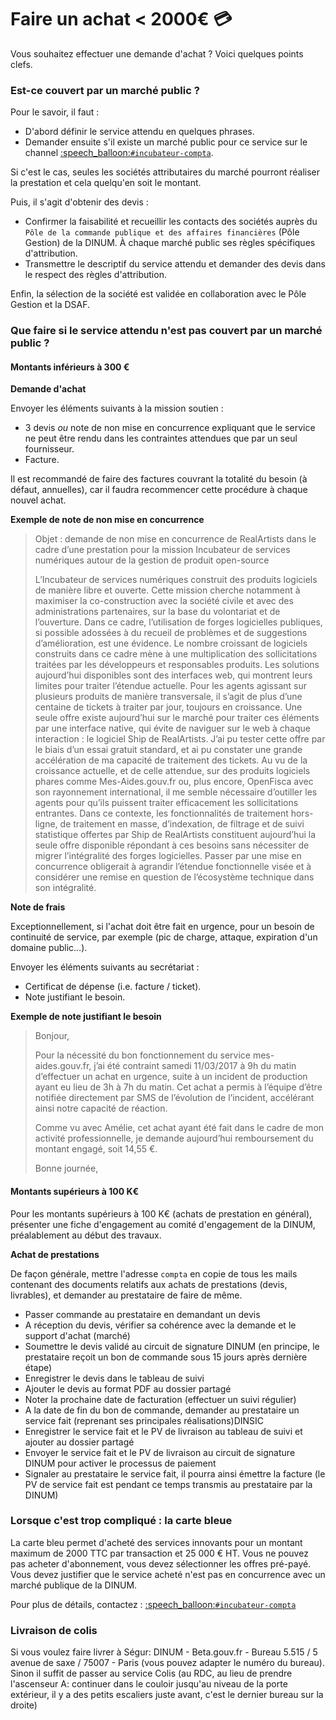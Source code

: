 # Faire un achat &lt; 2000€ 💳

Vous souhaitez effectuer une demande d'achat ? Voici quelques points clefs.

### Est-ce couvert par un marché public ?

Pour le savoir, il faut :

* D'abord définir le service attendu en quelques phrases.  
* Demander ensuite s'il existe un marché public pour ce service sur le channel [:speech\_balloon:`#incubateur-compta`](https://startups-detat.slack.com/messages/incubateur-compta/).  

Si c'est le cas, seules les sociétés attributaires du marché pourront réaliser la prestation et cela quelqu'en soit le montant.

Puis, il s'agit d'obtenir des devis :

* Confirmer la faisabilité et recueillir les contacts des sociétés auprès du `Pôle de la commande publique et des affaires financières` \(Pôle Gestion\) de la DINUM. À chaque marché public ses règles spécifiques d'attribution.
* Transmettre le descriptif du service attendu et demander des devis dans le respect des règles d'attribution.

Enfin, la sélection de la société est validée en collaboration avec le Pôle Gestion et la DSAF.

### Que faire si le service attendu n'est pas couvert par un marché public ?

#### Montants inférieurs à 300 €

**Demande d'achat**

Envoyer les éléments suivants à la mission soutien :

* 3 devis _ou_ note de non mise en concurrence expliquant que le service ne peut être rendu dans les contraintes attendues que par un seul fournisseur.
* Facture.

Il est recommandé de faire des factures couvrant la totalité du besoin \(à défaut, annuelles\), car il faudra recommencer cette procédure à chaque nouvel achat.

**Exemple de note de non mise en concurrence**

> Objet : demande de non mise en concurrence de RealArtists dans le cadre d’une prestation pour la mission Incubateur de services numériques autour de la gestion de produit open-source
>
> L’Incubateur de services numériques construit des produits logiciels de manière libre et ouverte. Cette mission cherche notamment à maximiser la co-construction avec la société civile et avec des administrations partenaires, sur la base du volontariat et de l’ouverture. Dans ce cadre, l’utilisation de forges logicielles publiques, si possible adossées à du recueil de problèmes et de suggestions d’amélioration, est une évidence. Le nombre croissant de logiciels construits dans ce cadre mène à une multiplication des sollicitations traitées par les développeurs et responsables produits. Les solutions aujourd’hui disponibles sont des interfaces web, qui montrent leurs limites pour traiter l’étendue actuelle. Pour les agents agissant sur plusieurs produits de manière transversale, il s’agit de plus d’une centaine de tickets à traiter par jour, toujours en croissance. Une seule offre existe aujourd’hui sur le marché pour traiter ces éléments par une interface native, qui évite de naviguer sur le web à chaque interaction : le logiciel Ship de RealArtists. J’ai pu tester cette offre par le biais d’un essai gratuit standard, et ai pu constater une grande accélération de ma capacité de traitement des tickets. Au vu de la croissance actuelle, et de celle attendue, sur des produits logiciels phares comme Mes-Aides.gouv.fr ou, plus encore, OpenFisca avec son rayonnement international, il me semble nécessaire d’outiller les agents pour qu’ils puissent traiter efficacement les sollicitations entrantes. Dans ce contexte, les fonctionnalités de traitement hors-ligne, de traitement en masse, d’indexation, de filtrage et de suivi statistique offertes par Ship de RealArtists constituent aujourd’hui la seule offre disponible répondant à ces besoins sans nécessiter de migrer l’intégralité des forges logicielles. Passer par une mise en concurrence obligerait à agrandir l’étendue fonctionnelle visée et à considérer une remise en question de l’écosystème technique dans son intégralité.

**Note de frais**

Exceptionnellement, si l'achat doit être fait en urgence, pour un besoin de continuité de service, par exemple \(pic de charge, attaque, expiration d'un domaine public…\).

Envoyer les éléments suivants au secrétariat :

* Certificat de dépense \(i.e. facture / ticket\).
* Note justifiant le besoin.

**Exemple de note justifiant le besoin**

> Bonjour,
>
> Pour la nécessité du bon fonctionnement du service mes-aides.gouv.fr, j’ai été contraint samedi 11/03/2017 à 9h du matin d’effectuer un achat en urgence, suite à un incident de production ayant eu lieu de 3h à 7h du matin. Cet achat a permis à l’équipe d’être notifiée directement par SMS de l’évolution de l’incident, accélérant ainsi notre capacité de réaction.
>
> Comme vu avec Amélie, cet achat ayant été fait dans le cadre de mon activité professionnelle, je demande aujourd’hui remboursement du montant engagé, soit 14,55 €.
>
> Bonne journée,

#### Montants supérieurs à 100 K€

Pour les montants supérieurs à 100 K€ \(achats de prestation en général\), présenter une fiche d'engagement au comité d'engagement de la DINUM, préalablement au début des travaux.

**Achat de prestations**

De façon générale, mettre l'adresse `compta` en copie de tous les mails contenant des documents relatifs aux achats de prestations \(devis, livrables\), et demander au prestataire de faire de même.

* Passer commande au prestataire en demandant un devis
* A réception du devis, vérifier sa cohérence avec la demande et le support d'achat \(marché\)
* Soumettre le devis validé au circuit de signature DINUM \(en principe, le prestataire reçoit un bon de commande sous 15 jours après dernière étape\)
* Enregistrer le devis dans le tableau de suivi
* Ajouter le devis au format PDF au dossier partagé
* Noter la prochaine date de facturation \(effectuer un suivi régulier\)
* A la date de fin du bon de commande, demander au prestataire un service fait \(reprenant ses principales réalisations\)DINSIC
* Enregistrer le service fait et le PV de livraison au tableau de suivi et ajouter au dossier partagé
* Envoyer le service fait et le PV de livraison au circuit de signature DINUM pour activer le processus de paiement
* Signaler au prestataire le service fait, il pourra ainsi émettre la facture \(le PV de service fait est pendant ce temps transmis au prestataire par la DINUM\)

### Lorsque c'est trop compliqué : la carte bleue

La carte bleu permet d'acheté des services innovants pour un montant maximum de 2000 TTC par transaction et 25 000 € HT. Vous ne pouvez pas acheter d'abonnement, vous devez sélectionner les offres pré-payé. Vous devez justifier que le service acheté n'est pas en concurrence avec un marché publique de la DINUM.

Pour plus de détails, contactez : [:speech\_balloon:`#incubateur-compta`](https://startups-detat.slack.com/messages/incubateur-compta/)

### Livraison de colis

Si vous voulez faire livrer à Ségur: DINUM - Beta.gouv.fr - Bureau 5.515 / 5 avenue de saxe / 75007 - Paris \(vous pouvez adapter le numéro du bureau\). Sinon il suffit de passer au service Colis \(au RDC, au lieu de prendre l'ascenseur A: continuer dans le couloir jusqu'au niveau de la porte extérieur, il y a des petits escaliers juste avant, c'est le dernier bureau sur la droite\)

